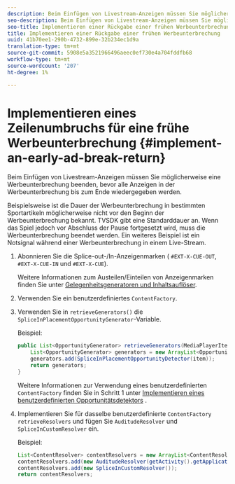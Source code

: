 ```yaml
---
description: Beim Einfügen von Livestream-Anzeigen müssen Sie möglicherweise eine Werbeunterbrechung beenden, bevor alle Anzeigen in der Werbeunterbrechung bis zum Ende wiedergegeben werden.
seo-description: Beim Einfügen von Livestream-Anzeigen müssen Sie möglicherweise eine Werbeunterbrechung beenden, bevor alle Anzeigen in der Werbeunterbrechung bis zum Ende wiedergegeben werden.
seo-title: Implementieren einer Rückgabe einer frühen Werbeunterbrechung
title: Implementieren einer Rückgabe einer frühen Werbeunterbrechung
uuid: 41b70ee1-290b-4732-899e-32b234ec1d9a
translation-type: tm+mt
source-git-commit: 5908e5a3521966496aeec0ef730e4a704fddfb68
workflow-type: tm+mt
source-wordcount: '207'
ht-degree: 1%

---
```



# Implementieren eines Zeilenumbruchs für eine frühe Werbeunterbrechung {#implement-an-early-ad-break-return}

Beim Einfügen von Livestream-Anzeigen müssen Sie möglicherweise eine Werbeunterbrechung beenden, bevor alle Anzeigen in der Werbeunterbrechung bis zum Ende wiedergegeben werden.

Beispielsweise ist die Dauer der Werbeunterbrechung in bestimmten Sportartikeln möglicherweise nicht vor den Beginn der Werbeunterbrechung bekannt. TVSDK gibt eine Standarddauer an. Wenn das Spiel jedoch vor Abschluss der Pause fortgesetzt wird, muss die Werbeunterbrechung beendet werden. Ein weiteres Beispiel ist ein Notsignal während einer Werbeunterbrechung in einem Live-Stream.

1. Abonnieren Sie die Splice-out-/In-Anzeigenmarken ( `#EXT-X-CUE-OUT`, `#EXT-X-CUE-IN` und `#EXT-X-CUE`).

   Weitere Informationen zum Austeilen/Einteilen von Anzeigenmarken finden Sie unter [Gelegenheitsgeneratoren und Inhaltsauflöser](../../../tvsdk-1.4-for-android/content-resolver/android-1.4-content-resolver-about.md).
1. Verwenden Sie ein benutzerdefiniertes `ContentFactory`.
1. Verwenden Sie in `retrieveGenerators()` die `SpliceInPlacementOpportunityGenerator`-Variable.

   Beispiel:

   ```java
   public List<OpportunityGenerator> retrieveGenerators(MediaPlayerItem item) { 
       List<OpportunityGenerator> generators = new ArrayList<OpportunityGenerator>(); 
       generators.add(SpliceInPlacementOpportunityDetector(item)); 
       return generators; 
   }
   ```

   Weitere Informationen zur Verwendung eines benutzerdefinierten `ContentFactory` finden Sie in Schritt 1 unter [Implementieren eines benutzerdefinierten Opportunitätsdetektors](../../../tvsdk-1.4-for-android/content-resolver/android-1.4-opp-detector-impl.md) .

1. Implementieren Sie für dasselbe benutzerdefinierte `ContentFactory` `retrieveResolvers` und fügen Sie `AuditudeResolver` und `SpliceInCustomResolver` ein.

   Beispiel:

   ```java
   List<ContentResolver> contentResolvers = new ArrayList<ContentResolver>(); 
   contentResolvers.add(new AuditudeResolver(getActivity().getApplicationContext())); 
   contentResolvers.add(new SpliceInCustomResolver()); 
   return contentResolvers;
   ```

